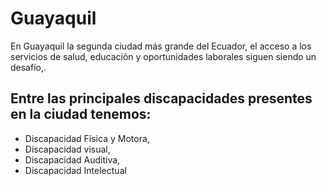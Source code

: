 # Guayaquil

En Guayaquil la segunda ciudad más grande del Ecuador, el acceso a los servicios de salud, educación y oportunidades laborales siguen siendo un desafío,.

## Entre las principales discapacidades presentes en la ciudad tenemos:
- Discapacidad Física y Motora,
- Discapacidad visual,
- Discapacidad Auditiva,
- Discapacidad Intelectual